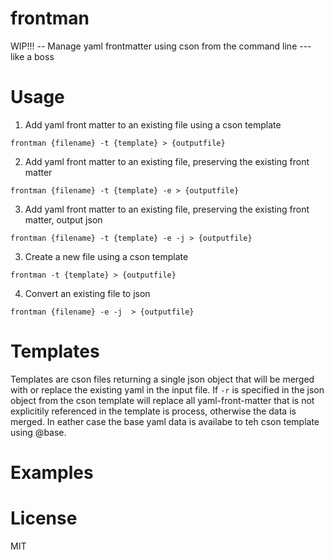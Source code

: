 frontman
========

WIP!!! -- Manage yaml frontmatter using cson from the command line --- like a boss

# Usage

1. Add yaml front matter to an existing file using a cson template

`frontman {filename} -t {template} > {outputfile}`

2. Add yaml front matter to an existing file, preserving the existing front matter

`frontman {filename} -t {template} -e > {outputfile}`

3. Add yaml front matter to an existing file, preserving the existing front matter, output json

`frontman {filename} -t {template} -e -j > {outputfile}`

3. Create a new file using a cson template

`frontman -t {template} > {outputfile}`

4. Convert an existing file to json

`frontman {filename} -e -j  > {outputfile}`

# Templates

Templates are cson files returning a single json object that will be merged with or replace the existing yaml in the input file.  If `-r` is specified in the json object from the cson template will replace all yaml-front-matter that is not explicitily referenced in the template is process, otherwise the data is merged.  In eather case the base yaml data is availabe to teh cson template using @base.

# Examples

# License
MIT


